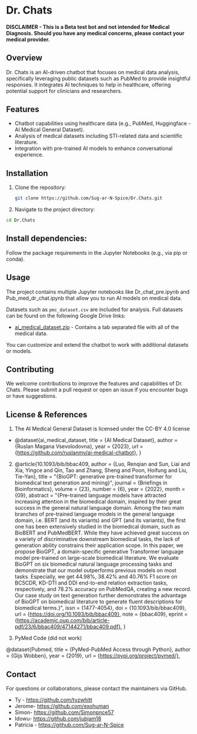 # Dr. Chats

#### DISCLAIMER - This is a Beta test bot and not intended for Medical Diagnosis. Should you have any medical concerns, please contact your medical provider. 

## Overview
Dr. Chats is an AI-driven chatbot that focuses on medical data analysis, specifically leveraging public datasets such as PubMed to provide insightful responses. It integrates AI techniques to help in healthcare, offering potential support for clinicians and researchers.

## Features
- Chatbot capabilities using healthcare data (e.g., PubMed, Huggingface - AI Medical General Dataset).
- Analysis of medical datasets including STI-related data and scientific literature.
- Integration with pre-trained AI models to enhance conversational experience.

## Installation

1. Clone the repository:
   ```bash
   git clone https://github.com/Sug-ar-N-Spice/Dr.Chats.git
   ```
2. Navigate to the project directory:
```bash
cd Dr.Chats
```
## Install dependencies: 
Follow the package requirements in the Jupyter Notebooks (e.g., via pip or conda).

## Usage
The project contains multiple Jupyter notebooks like Dr_chat_pre.ipynb and Pub_med_dr_chat.ipynb that allow you to run AI models on medical data.

Datasets such as `pmc_dataset.csv` are included for analysis. Full datasets can be found on the following Google Drive links:

* [ai_medical_dataset.zip](https://drive.google.com/file/d/1OK2njdhp7QMvFvydN_jm0K4Posv9yX_t/view?usp=sharing) - Contains a tab separated file with all of the medical data.

You can customize and extend the chatbot to work with additional datasets or models.

## Contributing
We welcome contributions to improve the features and capabilities of Dr. Chats. Please submit a pull request or open an issue if you encounter bugs or have suggestions.

## License & References 

1. The AI Medical General Dataset is licensed under the CC-BY 4.0 license

* @dataset{ai_medical_dataset,
  title = {AI Medical Dataset},
  author = {Ruslan Magana Vsevolodovna},
  year = {2023},
  url = {https://github.com/ruslanmv/ai-medical-chatbot},
}

2. @article{10.1093/bib/bbac409,
    author = {Luo, Renqian and Sun, Liai and Xia, Yingce and Qin, Tao and Zhang, Sheng and Poon, Hoifung and Liu, Tie-Yan},
    title = "{BioGPT: generative pre-trained transformer for biomedical text generation and mining}",
    journal = {Briefings in Bioinformatics},
    volume = {23},
    number = {6},
    year = {2022},
    month = {09},
    abstract = "{Pre-trained language models have attracted increasing attention in the biomedical domain, inspired by their great success in the general natural language domain. Among the two main branches of pre-trained language models in the general language domain, i.e. BERT (and its variants) and GPT (and its variants), the first one has been extensively studied in the biomedical domain, such as BioBERT and PubMedBERT. While they have achieved great success on a variety of discriminative downstream biomedical tasks, the lack of generation ability constrains their application scope. In this paper, we propose BioGPT, a domain-specific generative Transformer language model pre-trained on large-scale biomedical literature. We evaluate BioGPT on six biomedical natural language processing tasks and demonstrate that our model outperforms previous models on most tasks. Especially, we get 44.98\%, 38.42\% and 40.76\% F1 score on BC5CDR, KD-DTI and DDI end-to-end relation extraction tasks, respectively, and 78.2\% accuracy on PubMedQA, creating a new record. Our case study on text generation further demonstrates the advantage of BioGPT on biomedical literature to generate fluent descriptions for biomedical terms.}",
    issn = {1477-4054},
    doi = {10.1093/bib/bbac409},
    url = {https://doi.org/10.1093/bib/bbac409},
    note = {bbac409},
    eprint = {https://academic.oup.com/bib/article-pdf/23/6/bbac409/47144271/bbac409.pdf},
}

3. PyMed Code (did not work)

@dataset{Pubmed,
  title = {PyMed-PubMed Access through Python},
  author = {Gijs Wobben},
  year = {2019},
  url = {https://pypi.org/project/pymed/},



## Contact
For questions or collaborations, please contact the maintainers via GitHub.

* Ty - https://github.com/tyzwhitt
* Jerome- https://github.com/exohuman 
* Simon- https://github.com/Simonpnce57
* Idowu- https://github.com/jubjam18
* Patricia - https://github.com/Sug-ar-N-Spice

